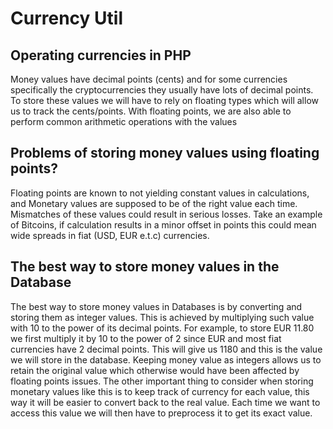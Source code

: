 # Currency Util
## Operating currencies in PHP
Money values have decimal points (cents) and for some currencies specifically the cryptocurrencies they usually have lots of decimal points.
To store these values we will have to rely on floating types which will allow us to track the cents/points. With floating points, we are also able to perform common arithmetic operations with the values

## Problems of storing money values using floating points?
Floating points are known to not yielding constant values in calculations, and Monetary values are supposed to be of the right value each time.
Mismatches of these values could result in serious losses. Take an example of Bitcoins, if calculation results in a minor offset in points this could mean
wide spreads in fiat (USD, EUR e.t.c) currencies.

## The best way to store money values in the Database
The best way to store money values in Databases is by converting and storing them as integer values. This is achieved by multiplying such value with 10 to the power of its decimal points. For example, to store EUR 11.80 we first multiply it by 10 to the power of 2 since EUR and most fiat currencies have 2 decimal points. This will give us 1180 and this is the value we will store in the database. Keeping money value as integers allows us to retain the original value which otherwise would have been affected by floating points issues. The other important thing to consider when storing monetary values like this is to keep track of currency for each value, this way it will be easier to convert back to the real value. Each time we want to access this value we will then have to preprocess it to get its exact value.
